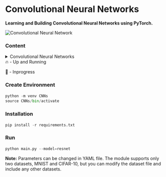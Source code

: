 # Convolutional Neural Networks

**Learning and Building Convolutional Neural Networks using PyTorch.**

![Convolutional Neural Network](Images/cnn.png)

### Content

<details>
  <summary> Convolutional Neural Networks</summary>
<br>
<details>
  <summary>🔥 AlexNet</summary>
<p>

Before AlexNet, SIFT(scale-invariant feature transform), SURF or HOG were some of the hand tuned feature extractors for Computer Vision.

  In AlexNet, Interestingly in the lowest layers of the network, the model learned feature extractors that resembled some traditional filters.
Higher layers in the network might build upon these representations to represent larger structures, like eyes, noses, blades of grass, and so on.
Even higher layers might represent whole objects like people, airplanes, dogs, or frisbees. Ultimately, the final hidden state learns a compact
representation of the image that summarizes its contents such that data belonging to different categories can be easily separated.
Challenges perceived before AlexNet:

  Computational Power:

  Due to the limited memory in early GPUs, the original AlexNet used a dual data stream design, so that each of their two GPUs could be responsible
for storing and computing only its half of the model. Fortunately, GPU memory is comparatively abundant now, so we rarely need to break up models
across GPUs these days.

  Data Availability:

  ImageNet was released during this period by researchers under Fei-Fei Li with 1 million images, 1000 images per class with total of 1000 class.

  Note:
    Instead of using ImageNet, I am using MNIST and resizing the image to 224 x 224 dimension to make it justify with the AlexNet architecture.
</p>
  
 <img src="Images/alexnet.png" alt="AlexNet">
</details>

<details>
  <summary>🔥 VGGNet</summary>
  <p>
    
 VGGNet brings in the idea of buliding a block of network like a template unlike previous CNN architecture 
 where the network is built layer by layer with increasing complexity.
  
 VGG network helps researchers think in terms of block of network. A typical network of convolution would 
require following steps
  
* Conv with padding for maintaining resolution.
* Activation Function
* Pooling for spatial downsampling
  
Note: I don't recommend running this until you have GPU, the number of parameters is increased by huge number compared
to AlexNet.
  
Changes made for faster convergence and which deviates from VGG Net is learning rate is changed to 0.05 and reduce the
number channels by 1/4th.
  
Check out the loss with these changes, since lr is high compared to typical values, the loss moves drastically and then
converges. Without Xavier's Weight Initialization, the model performs poorly.

Why VGG is slower than AlexNet?

  One reason is that AlexNet uses (11x11 with a stride of 4), while VGG uses very small receptive fields (3x3 with a
stride of 1) which makes it slower to move over the image and overall the parameters are 3 times the AlexNet.
This architecture is VGG-11.
  </p>
<img src="Images/vggnet.png" alt="VGGNet">
</details>
<details>
  <summary>🔥 NIN</summary>
<p>
  
  <strong>Network In Network introduced one of the key concept in deep neural network of dimension downsampling/upsampling using 1x1Conv layer.
  It applies MLP on the channels for each pixel separately.</strong>

  The idea behind NiN is to apply a fully-connected layer at each pixel location (for each height and width). 
If we tie the weights across each spatial location, we could think of this as a 1×1 convolutional layer 
or as a fully-connected layer acting independently on each pixel location. Another way to view this is to think
of each element in the spatial dimension (height and width) as equivalent to an example and a channel as equivalent
to a feature.

  NIN introduces the 1x1 Convolution. Smaller batch size results in better performance even though it is slow.
  </p>
  
<img src="Images/nin.png" alt="NIN">
</details>
<details>
<summary>🔥 GoogLeNet</summary>
<p>
  
It combined ideas from NIN and VGG network introducing InceptionV1 also known as GoogLeNet. 

In AlexNet, we've used 11x11 Conv, in NIN, we used 1x1 Conv. And in this paper, we identify
among different kernel, which sized convolutional kernels are best. It is the version 1 of Inception
model. 

GoogLeNet introduces the concept of parallel concatenation of networks. We bulid Inception block and 
which is repeated in the architecture.

Some intution on the architecture, since the various different sized filters are at work, different spatial
relations are extracted by different filters efficiently. It also allocates different amt of parameters
across different filters.

* 1×1 convolutions reduce channel dimensionality on a per-pixel level. Maximum pooling reduces the resolution.
* If you're wondering how these dimensions were decided, it is based on trial and error & based on ImageNet 
Dataset.
</p>
<img src="Images/googlenet.png" alt="GoogLeNet">
</details>
<details>
<summary>🔥 BatchNorm + ConvNet</summary>
<p>
  BatchNorm was introduced as a concept to **normalize the mini-batches traversing through the layer** and had an impactful results having **regularization** effect. But why BatchNorm is effective is quite unclear? the author suggests that BatchNorm reduce internal variant shift but other researchers  pointed out that the effects which batchNorm is effective against is not related to covariant shift. It is still widely discussed topic in DL.
  </p>
<img src="Images/batchnorm.png" alt="BatchNorm + ConvNet">
</details>
<details>
<summary>🔥 ResNet</summary>
<p>
  
ResNet Architecture has huge influence in current DNN architectures. It introduces the idea of **skip connection**, a concept of **adding** an unfiltered input to the conv layers.
  
Why ResNet?

To understand the network as we add more layers, does it becomes more expressive of the
task in hand or otherwise.

Key idea of ResNet is adding more layers which acts as a Identity function, i.e. if our
underlying mapping function which the network is trying to learn is F(x) = x, then instead
of trying to learn F(x) with Conv layers between them, we can directly add an skip connection
to tend the weight and biases of F(x) to zero. This is part of the explanation from D2L.
Adding new layer led to ResNet Block in the ResNet Architecture.

In ResNet block, in addition to typical Conv layers the authors introduce a parallel identity 
mapping skipping the conv layers to directly connect the input with output of conv layers.
A such connection is termed as Skip Connection or Residual connection.

Things to note while adding the skip connection to output conv block is the dimensions.Important
to note, as mentioned earlier in NIN network, we can use 1x1 Conv to increase and decrease the 
dimension.

In the code block, we have built ResNet18 architecture:

There are 4 convolutional layers in each module (excluding the 1×1 convolutional layer). 
Together with the first 7×7 convolutional layer and the final fully-connected layer, there are 
18 layers in total. Therefore, this model is commonly known as ResNet-18.
</p>
<img src="Images/resnet.png" alt="ResNet">
</details>
<details>
<summary>🔥 DenseNet</summary>
  <p>
    
Building upon ResNet, DenseNet introduced the idea of **concatenating** the previous layers 
output and as well the inputs to the next layers.
    
In ResNet, we see how the skip connection added as identity function from the inputs
to interact with the Conv layers. But in DenseNet, we see instead of adding skip 
connection to Conv layers, we can append or concat the output of identity function
with output of Conv layers.

In ResNet, it is little tedious to make the dimensions to match for adding the skip
connection and Conv Layers, but it is much simpler in DenseNet, as we concat the 
both the X and Conv's output.

The key idea or the reason its called DenseNet is because the next layers not only get
the input from previous layer but also preceeding layers before the previous layer. So 
the next layer becomes dense as it loaded with output from previous layers.

Check Figure 7.7.2 from https://d2l.ai/chapter_convolutional-modern/densenet.html for 
why DenseNet is Dense?

Two blocks comprise DenseNet, one is DenseBlock for concat operation and other is 
transition layer for controlling channels meaning dimensions (recall 1x1 Conv).
  </p>
<img src="Images/Densenet.png" alt="DenseNet">
</details>
<details>
<summary>🔥 Squeeze And Excitation Network</summary>
<p>
  
A typical convolution network has kernels running through image channels and combining
the feature maps generated per channel. For each channel, we'll have separate kernel which
learns the weights through backpropagation.
  
The idea is to understand the interdependencies between channels of the images by explicitly
modeling on it and hence to make the network sensitive to informative features which is further
exploited in the next set of transformation.

  * Squeeze(Global Information Embedding) operation converts feature maps into single value per channel.
  * Excitation(Adaptive Recalibration) operation converts this single value into per-channel weight.

  Squeeze turns (C x H x W) into (C x 1 x 1) using Global Average Pooling.
  
  Excitation turns (C x 1 x 1) into (C x H x W) channel weights using 2 FC layer with activation function
  inbetween, then which is expanded as same size as input.

  Rescale the output from excitation operation into feature maps as earlier.

  Based on the depth of the network, the role played by SE operation is differs. At early layers,
it excites shared low level representation irrespective of the classes. But in later stage, SE 
network responds differently based input class.
SE Block is simple and is added with existing CNN architecture to enhance the performance like 
ResNet or Inception V1 etc.

  Reference: https://amaarora.github.io/2020/07/24/SeNet.html
</p>
<img src="Images/senet.png" alt="SENet">
</details>
<details>
<summary>🔥 MLP-Mixer</summary>
  <p>
    
This particular network doesn't come under convolutional networks as the key idea is to use simple MLP architecture.

MLP-Mixer is a multi-layer perceptron based model, it uses common techniques like non-linearites, matrix multiplication,
normalization, skip connections etc. This paper is very interesting to the fact that when MLP was introduced, it was 
particular made upfront that the MLP architectures cannot capture translation invariance in an image. 

Let's see how things have changed. The Network uses a block of MLP Block with two linear layers and one activation function
GELU unit. Along with MLPBlock, there are two simple small block called as token mixer and channel mixer. Normalization is 
done throughout the network using Layer Normalization.

* First, the image is converted into patches
* These patches are also called as tokens.
* MLP is a Feedforward network.
* In Token Mixer, we mix these tokens using MLP, it learns spatial locations.
* In Channel Mixer, we mix the channels using MLP, it learns channel dependencies.
* The we combine of channel mixer and token mixer.
* It passed into Global Average Pooling and then 
into Fully connected layer.

Best tutorial to learn about einops: https://github.com/arogozhnikov/einops/blob/master/docs
  </p>
<img src="Images/mlpmixer.png" alt="MLP-Mixer">
</details>
<details>
<summary>🔥 MobileNet</summary>
<p>
  
A convolutional neural network with large number of layers is expensive, both interms of memory and the 
hardware requirement for inference and thus deploying such models in mobile devices is not feasible.

To overcome the above challenge, a group of researchers from Google built a neural network model 
optimized for mobile devices referred as MobileNet. Underlying idea of mobilenet is depthwise
seperable convolutions consisting of depthwise and a pointwise convolution to build lighter models.

MobileNet introduces two hyperparameters

* Width Multiplier

Width muliplier (denoted by α) is a global hyperparameter that is used to construct smaller and less 
computionally expensive models.Its value lies between 0 and 1.For a given layer and value of α, the 
number of input channels 'M' becomes α * M and the number of output channels 'N' becomes α * N hence 
reducing the cost of computation and size of the model at the cost of performance.The computation cost 
and number of parameters decrease roughly by a factor of α2.Some commonly used values of α are 1,0.75,0.5,0.25.

* Resolution Multiplier

The second parameter introduced in MobileNets is called resolution multiplier and is denoted by ρ.This 
hyperparameter is used to decrease the resolution of the input image and this subsequently reduces the 
input to every layer by the same factor. For a given value of ρ the resolution of the input image becomes 
224 * ρ. This reduces the computational cost by a factor of ρ2.

The above parameters helps in trade-off between latency (speed of inference) and accuracy.

MobileNet is 28 layers neural net represented by both the depthwise convolution and pointwise convolution.

 - Depthwise convolution is the channel-wise n×n spatial convolution. 
 Suppose in the figure above, we have 5 channels, then we will have 5 n×n spatial convolution.

 - Pointwise convolution actually is the 1×1 convolution to change the dimension.
</p>
<img src="Images/mobilenetv1.png" alt="MobileNetV1">
</details>
<details>
  <summary>🔥 InceptionV3</summary>
  <p>
      
"The Inception deep convolutional architecture was introduced as GoogLeNet, here named Inception-v1. 
Later the Inception architecture was refined in various ways, first by the introduction of batch 
normalization (Inception-v2). Later by additional factorization ideas in the third iteration 
which is referred as Inception-v3.”

Factorizing Convolution: Idea is to decrease the number of connections/parameters without reducing
the performance.

* Factorizing large kernel into two similar smaller kernels
    - Using 1 5x5 kernel, number of parameters is 5x5=25
    - Using 2 3x3 kernel instead of one 5x5, gives 3x3 + 3x3 = 18 parameters.
    - Number of parameter is reduced by 28%.

* Factorizing large kernel into two assimilar smaller kernels
    - By using 3×3 filter, number of parameters = 3×3=9
    - By using 3×1 and 1×3 filters, number of parameters = 3×1+1×3=6
    - Number of parameters is reduced by 33%

* If we look into InceptionV1 i.e. GoogLeNet, we have inception block which uses 5x5 kernel and 3x3 
kernel, factorizing technique can reduce the number of parameters in the networks.

Other Changes:

From InceptionV1, we bring in Auxillary classifier which acts as regularizer. We also see, efficient
grid size reduction using factorization instead of standard pooling which is expensive and greedy operation.
Label smoothing, to prevent a particular label from dominating all other class.
</p>
<img src="Images/inceptionv3.png" alt="InceptionV3">
</details>
<details>
  <summary>🔥 Xception</summary>
  <p>
    
The network uses a modified version of Depthwise Seperable Convolution. It combines
ideas from MobileNetV1 like depthwise seperable conv and from InceptionV3, the order 
of the layers like conv1x1 and then spatial kernels.

In modified Depthwise Seperable Convolution network, the order of operation is changed
by keeping Conv1x1 and then the spatial convolutional kernel. And the other difference
is the absence of Non-Linear activation function. And with inclusion of residual 
connections impacts the performs of Xception widely.
  </p>
  <img src="Images/Xception.png" alt="Xception">
  </details>
<details>
  <summary>🚀 ResNeXt</summary>
</details>
<details>
  <summary>🚀 MobileNetV2</summary>
</details>
<details>
  <summary>🚀 SqueezeNet</summary>
</details>
<details>
  <summary>🚀 EfficientNet</summary>
</details>
</details>
🔥 - Up and Running

🚀 - Inprogress

<!--##########################################################################################-->

### Create Environment
```python
python -m venv CNNs 
source CNNs/bin/activate 
```

### Installation
```python
pip install -r requirements.txt
```

### Run
```python
python main.py --model=resnet
```

**Note:** Parameters can be changed in YAML file. The module supports only two datasets, MNIST and CIFAR-10, but you can modify the dataset file and include any other datasets.
